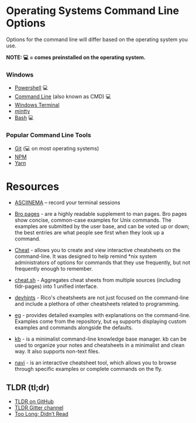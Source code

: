 # Operating Systems Command Line Options

Options for the command line will differ based on the operating system you use.  

**NOTE: 💻 = comes preinstalled on the operating system.**  

### Windows
- [Powershell](https://docs.microsoft.com/powershell/scripting/overview?view=powershell-7?WT.mc_id=academic-13441-cxa) 💻  
- [Command Line](https://docs.microsoft.com/windows-server/administration/windows-commands/windows-commands?WT.mc_id=academic-13441-cxa) (also known as CMD) 💻  
- [Windows Terminal](https://docs.microsoft.com/windows/terminal/?WT.mc_id=academic-13441-cxa)  
- [mintty](https://mintty.github.io/)  
- [Bash](https://www.gnu.org/software/bash/manual/html_node/index.html) 💻  

### Popular Command Line Tools
- [Git](https://git-scm.com/) (💻 on most operating systems)  
- [NPM](https://www.npmjs.com/)  
- [Yarn](https://classic.yarnpkg.com/en/docs/cli/)  

# Resources

- [ASCIINEMA](https://asciinema.org/) – record your terminal sessions  

- [Bro pages](http://bropages.org/) -   are a highly readable supplement to man pages. Bro pages show concise, common-case examples for Unix commands. The examples are submitted by the user base, and can be voted up or down; the best entries are what people see first when they look up a command.

- [Cheat](https://github.com/cheat/cheat) - allows you to create and view interactive cheatsheets on the command-line. It was designed to help remind *nix system administrators of options for commands that they use frequently, but not frequently enough to remember.

- [cheat.sh](https://cheat.sh/) - Aggregates cheat sheets from multiple sources (including tldr-pages) into 1 unified interface.

- [devhints](https://devhints.io/) - Rico's cheatsheets are not just focused on the command-line and include a plethora of other cheatsheets related to programming.

- [eg](https://github.com/srsudar/eg) - provides detailed examples with explanations on the command-line. Examples come from the repository, but `eg` supports displaying custom examples and commands alongside the defaults.
  
- [kb](https://github.com/gnebbia/kb) - is a minimalist command-line knowledge base manager. kb can be used to organize your notes and cheatsheets in a minimalist and clean way. It also supports non-text files.

- [navi](https://github.com/denisidoro/navi) - is an interactive cheatsheet tool, which allows you to browse through specific examples or complete commands on the fly.
## TLDR (tl;dr)  
- [TLDR on GitHub]( https://github.com/tldr-pages/)  
- [TLDR Gitter channel](https://gitter.im/tldr-pages/tldr)  
- [Too Long; Didn’t Read](https://www.howtogeek.com/435266/what-does-tldr-mean-and-how-do-you-use-it/)   

